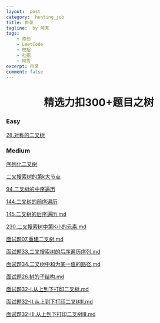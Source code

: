 ```yaml
---
layout:  post
category:  hunting_job
title: 目录
tagline:  by 阿秀
tags:
    - 原创
    - LeetCode
    - 校招
    - 社招
    - 阿秀
excerpt: 目录
comment: false
---
```






<h1 align="center">精选力扣300+题目之树</h1>

<p id="easy"></p>

### Easy

[28.对称的二叉树](/notes/03-hunting_job/03-algorithm/03-leetcode/14-树/easy/easy.md#对称的二叉树)

<p id="medium"></p>

### Medium

[序列化二叉树](/notes/03-hunting_job/03-algorithm/03-leetcode/14-树/medium/序列化二叉树.md)

[二叉搜索树的第k大节点](/notes/03-hunting_job/03-algorithm/03-leetcode/14-树/medium/二叉搜索树的第k大节点.md)

[94.二叉树的中序遍历](/notes/03-hunting_job/03-algorithm/03-leetcode/14-树/medium/94.二叉树的中序遍历.md)

[144.二叉树的前序遍历](/notes/03-hunting_job/03-algorithm/03-leetcode/14-树/medium/144.二叉树的前序遍历.md)

[145.二叉树的后序遍历.md](/notes/03-hunting_job/03-algorithm/03-leetcode/14-树/medium/145.二叉树的后序遍历.md)

[230.二叉搜索树中第K小的元素.md](/notes/03-hunting_job/03-algorithm/03-leetcode/14-树/medium/230.二叉搜索树中第K小的元素.md)

[面试题07.重建二叉树.md](/notes/03-hunting_job/03-algorithm/03-leetcode/14-树/medium/面试题07.重建二叉树.md)

[面试题33.二叉搜索树的后序遍历序列.md](/notes/03-hunting_job/03-algorithm/03-leetcode/14-树/medium/面试题33.二叉搜索树的后序遍历序列.md)

[面试题34.二叉树中和为某一值的路径.md](/notes/03-hunting_job/03-algorithm/03-leetcode/14-树/medium/面试题34.二叉树中和为某一值的路径.md)

[面试题26.树的子结构.md](/notes/03-hunting_job/03-algorithm/03-leetcode/14-树/medium/面试题26.树的子结构.md)

[面试题32-I.从上到下打印二叉树.md](/notes/03-hunting_job/03-algorithm/03-leetcode/14-树/medium/面试题32-I.从上到下打印二叉树.md)

[面试题32-II.从上到下打印二叉树II.md](/notes/03-hunting_job/03-algorithm/03-leetcode/14-树/medium/面试题32-II.从上到下打印二叉树II.md)

[面试题32-III.从上到下打印二叉树III.md](/notes/03-hunting_job/03-algorithm/03-leetcode/14-树/medium/面试题32-III.从上到下打印二叉树III.md)





